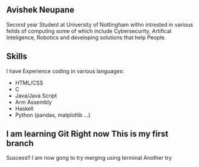 ## Avishek Neupane
Second year Student at University of Nottingham withn intrested in various feilds of computing some of which include Cybersecurity, Artifical Inteligence, Robotics and developing solutions that help People.
## Skills
I have Experience coding in various languages:
- HTML/CSS
- C
- Java/Java Script
- Arm Assembly
- Haskell
- Python (pandas, matplotlib ...)
## I am learning Git Right now This is my first branch
Suscess!!
I am now gong to try merging using terminal
Another try
